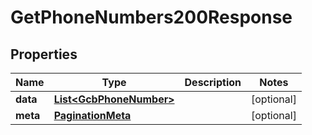 

# GetPhoneNumbers200Response


## Properties

| Name | Type | Description | Notes |
|------------ | ------------- | ------------- | -------------|
|**data** | [**List&lt;GcbPhoneNumber&gt;**](GcbPhoneNumber.md) |  |  [optional] |
|**meta** | [**PaginationMeta**](PaginationMeta.md) |  |  [optional] |



